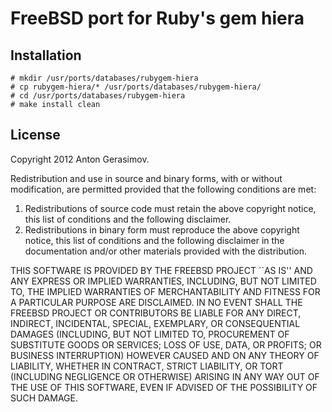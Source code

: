 FreeBSD port for Ruby's gem hiera
=================================

Installation
-----------

    # mkdir /usr/ports/databases/rubygem-hiera
    # cp rubygem-hiera/* /usr/ports/databases/rubygem-hiera/
    # cd /usr/ports/databases/rubygem-hiera
    # make install clean

License
-------
Copyright 2012 Anton Gerasimov.

Redistribution and use in source and binary forms, with or without modification, are permitted
provided that the following conditions are met:

1. Redistributions of source code must retain the above copyright notice, this list of conditions and the following disclaimer.
2. Redistributions in binary form must reproduce the above copyright notice, this list of conditions and the following disclaimer in the documentation and/or other materials provided with the distribution.

THIS SOFTWARE IS PROVIDED BY THE FREEBSD PROJECT ``AS IS'' AND ANY EXPRESS OR IMPLIED WARRANTIES,
INCLUDING, BUT NOT LIMITED TO, THE IMPLIED WARRANTIES OF MERCHANTABILITY AND FITNESS FOR A
PARTICULAR PURPOSE ARE DISCLAIMED. IN NO EVENT SHALL THE FREEBSD PROJECT OR CONTRIBUTORS BE LIABLE
FOR ANY DIRECT, INDIRECT, INCIDENTAL, SPECIAL, EXEMPLARY, OR CONSEQUENTIAL DAMAGES (INCLUDING,
BUT NOT LIMITED TO, PROCUREMENT OF SUBSTITUTE GOODS OR SERVICES; LOSS OF USE, DATA, OR PROFITS;
OR BUSINESS INTERRUPTION) HOWEVER CAUSED AND ON ANY THEORY OF LIABILITY, WHETHER IN CONTRACT,
STRICT LIABILITY, OR TORT (INCLUDING NEGLIGENCE OR OTHERWISE) ARISING IN ANY WAY OUT OF THE USE
OF THIS SOFTWARE, EVEN IF ADVISED OF THE POSSIBILITY OF SUCH DAMAGE.
